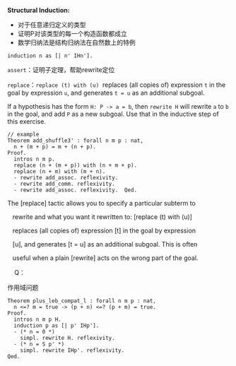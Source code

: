 
**Structural Induction:** 
- 对于任意递归定义的类型
- 证明P对该类型的每一个构造函数都成立
- 数学归纳法是结构归纳法在自然数上的特例

`induction n as [| n' IHn'].` 


`assert`：证明子定理，帮助rewrite定位
 
`replace`：`replace (t) with (u)`  replaces (all copies of) expression `t` in the goal by expression `u`, and generates `t = u` as an additional subgoal.

If a hypothesis has the form  `H: P -> a = b`, then `rewrite H` will
rewrite `a` to `b` in the goal, and add `P` as a new subgoal. Use that in the inductive step of this exercise. 
```Coq
// example
Theorem add_shuffle3' : forall n m p : nat,
  n + (m + p) = m + (n + p).
Proof.
  intros n m p.
  replace (n + (m + p)) with (n + m + p).
  replace (n + m) with (m + n).
  - rewrite add_assoc. reflexivity.
  - rewrite add_comm. reflexivity.
  - rewrite add_assoc. reflexivity.  Qed.
```


The [replace] tactic allows you to specify a particular subterm to

   rewrite and what you want it rewritten to: [replace (t) with (u)]

   replaces (all copies of) expression [t] in the goal by expression

   [u], and generates [t = u] as an additional subgoal. This is often

   useful when a plain [rewrite] acts on the wrong part of the goal.


   
Q：

作用域问题
```Coq
Theorem plus_leb_compat_l : forall n m p : nat,
  n <=? m = true -> (p + n) <=? (p + m) = true.
Proof.
  intros n m p H.
  induction p as [| p' IHp'].
  - (* n = 0 *)
    simpl. rewrite H. reflexivity.
  - (* n = S p' *)
    simpl. rewrite IHp'. reflexivity.  
Qed.
```

